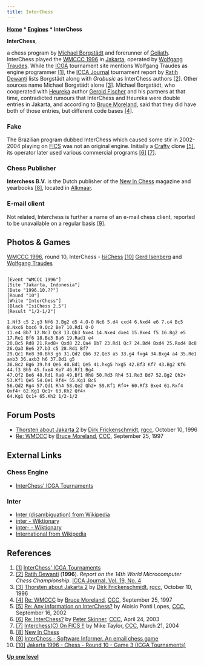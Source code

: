 ```yaml
---
title: InterChess
---
```

**[Home](Home "Home") \* [Engines](Engines "Engines") \* InterChess**


**InterChess**,  

a chess program by [Michael Borgstädt](Michael_Borgst%C3%A4dt "Michael Borgstädt") and forerunner of [Goliath](Goliath "Goliath"). InterChess played the [WMCCC 1996](WMCCC_1996 "WMCCC 1996") in [Jakarta](https://en.wikipedia.org/wiki/Jakarta), operated by [Wolfgang Traudes](Wolfgang_Traudes "Wolfgang Traudes"). While the [ICGA](ICGA "ICGA") tournament site mentions Wolfgang Traudes as engine programmer <a id="cite-note-1" href="#cite-ref-1">[1]</a>, the [ICCA Journal](ICGA_Journal "ICGA Journal") tournament report by [Ratih Dewanti](Ratih_Dewanti "Ratih Dewanti") lists Borgstädt along with *Grabusic* as InterChess authors <a id="cite-note-2" href="#cite-ref-2">[2]</a>. 
Other sources name Michael Borgstädt alone <a id="cite-note-3" href="#cite-ref-3">[3]</a>. Michael Borgstädt, who cooperated with [Heureka](Heureka "Heureka") author [Gerold Fischer](Gerold_Fischer "Gerold Fischer") and his partners at that time, contradicted rumours that InterChess and Heureka were double entries in Jakarta, and according to [Bruce Moreland](Bruce_Moreland "Bruce Moreland"), said that they did have both of those entries, but different code bases <a id="cite-note-4" href="#cite-ref-4">[4]</a>.



### Fake


The Brazilian program dubbed InterChess which caused some stir in 2002-2004 playing on [FICS](index.php?title=Free_Internet_Chess_Server&action=edit&redlink=1 "Free Internet Chess Server (page does not exist)") was not an original engine. 
Initially a [Crafty](Crafty "Crafty") clone <a id="cite-note-5" href="#cite-ref-5">[5]</a>, 
its operator later used various commercial programs <a id="cite-note-6" href="#cite-ref-6">[6]</a>
<a id="cite-note-7" href="#cite-ref-7">[7]</a>. 



### Chess Publisher


**Interchess B.V.** is the Dutch publisher of the [New In Chess](https://en.wikipedia.org/wiki/New_In_Chess) magazine and yearbooks <a id="cite-note-8" href="#cite-ref-8">[8]</a>, located in [Alkmaar](https://en.wikipedia.org/wiki/Alkmaar).



### E-mail client


Not related, Interchess is further a name of an e-mail chess client, reported to be unavailable on a regular basis <a id="cite-note-9" href="#cite-ref-9">[9]</a>.



## Photos & Games


 [](File:Jakarta96InterIsi.jpg) 
[WMCCC 1996](WMCCC_1996 "WMCCC 1996"), round 10, InterChess - [IsiChess](IsiChess "IsiChess") <a id="cite-note-10" href="#cite-ref-10">[10]</a> [Gerd Isenberg](Gerd_Isenberg "Gerd Isenberg") and [Wolfgang Traudes](Wolfgang_Traudes "Wolfgang Traudes")




```

[Event "WMCCC 1996"]
[Site "Jakarta, Indonesia"]
[Date "1996.10.??"]
[Round "10"]
[White "InterChess"]
[Black "IsiChess 2.5"]
[Result "1/2-1/2"]

1.Nf3 c5 2.g3 Nf6 3.Bg2 d5 4.O-O Nc6 5.d4 cxd4 6.Nxd4 e6 7.c4 Bc5 8.Nxc6 bxc6 9.Qc2 Be7 10.Rd1 O-O 
11.e4 Bb7 12.Nc3 Qc8 13.Qb3 Nxe4 14.Nxe4 dxe4 15.Bxe4 f5 16.Bg2 e5 17.Re1 Bf6 18.Be3 Ba6 19.Rad1 e4 
20.Bc5 Rd8 21.Rxd8+ Qxd8 22.Qa4 Bb7 23.Rd1 Qc7 24.Bd4 Bxd4 25.Rxd4 Bc8 26.Qa3 Be6 27.b3 c5 28.Rd1 Bf7 
29.Qc1 Re8 30.Bh3 g6 31.Qd2 Qb6 32.Qe3 a5 33.g4 fxg4 34.Bxg4 a4 35.Re1 axb3 36.axb3 h6 37.Bd1 g5 
38.Bc2 Bg6 39.h4 Qe6 40.Bd1 Qe5 41.hxg5 hxg5 42.Bf3 Kf7 43.Bg2 Kf6 44.f3 Bh5 45.fxe4 Ke7 46.Rf1 Bg4 
47.Qf2 Be6 48.Rd1 Ra8 49.Bf1 Rh8 50.Rd3 Rh4 51.Re3 Bd7 52.Bg2 Qh2+ 53.Kf1 Qe5 54.Qe1 Rf4+ 55.Kg1 Bc6 
56.Qd2 Rg4 57.Qd1 Rh4 58.Qe2 Qh2+ 59.Kf1 Rf4+ 60.Rf3 Bxe4 61.Rxf4 Qxf4+ 62.Kg1 Qc1+ 63.Kh2 Qf4+ 
64.Kg1 Qc1+ 65.Kh2 1/2-1/2 

```

## Forum Posts


* [Thorsten about Jakarta 2](https://groups.google.com/d/msg/rec.games.chess.computer/oMolBzKM5ug/mY3wik9lBe8J) by [Dirk Frickenschmidt](Dirk_Frickenschmidt "Dirk Frickenschmidt"), [rgcc](Computer_Chess_Forums "Computer Chess Forums"), October 10, 1996
* [Re: WMCCC](https://www.stmintz.com/ccc/index.php?id=10200) by [Bruce Moreland](Bruce_Moreland "Bruce Moreland"), [CCC](CCC "CCC"), September 25, 1997


## External Links


### Chess Engine


* [InterChess' ICGA Tournaments](https://www.game-ai-forum.org/icga-tournaments/program.php?id=195)


### Inter


* [Inter (disambiguation) from Wikipedia](https://en.wikipedia.org/wiki/Inter)
* [inter - Wiktionary](https://en.wiktionary.org/wiki/inter)
* [inter- - Wiktionary](https://en.wiktionary.org/wiki/inter-)
* [International from Wikipedia](https://en.wikipedia.org/wiki/International)


## References


1. <a id="cite-ref-1" href="#cite-note-1">[1]</a> [InterChess' ICGA Tournaments](https://www.game-ai-forum.org/icga-tournaments/program.php?id=195)
2. <a id="cite-ref-2" href="#cite-note-2">[2]</a> [Ratih Dewanti](Ratih_Dewanti "Ratih Dewanti") (**1996**). *Report on the 14th World Microcomputer Chess Championship*. [ICCA Journal, Vol. 19, No. 4](ICGA_Journal#19_4 "ICGA Journal")
3. <a id="cite-ref-3" href="#cite-note-3">[3]</a> [Thorsten about Jakarta 2](https://groups.google.com/d/msg/rec.games.chess.computer/oMolBzKM5ug/mY3wik9lBe8J) by [Dirk Frickenschmidt](Dirk_Frickenschmidt "Dirk Frickenschmidt"), [rgcc](Computer_Chess_Forums "Computer Chess Forums"), October 10, 1996
4. <a id="cite-ref-4" href="#cite-note-4">[4]</a> [Re: WMCCC](https://www.stmintz.com/ccc/index.php?id=10200) by [Bruce Moreland](Bruce_Moreland "Bruce Moreland"), [CCC](CCC "CCC"), September 25, 1997
5. <a id="cite-ref-5" href="#cite-note-5">[5]</a> [Re: Any information on InterChess?](https://www.stmintz.com/ccc/index.php?id=252369) by Aloisio Ponti Lopes, [CCC](CCC "CCC"), September 16, 2002
6. <a id="cite-ref-6" href="#cite-note-6">[6]</a> [Re: InterChess?](https://www.stmintz.com/ccc/index.php?id=294503) by [Peter Skinner](Peter_Skinner "Peter Skinner"), [CCC](CCC "CCC"), April 24, 2003
7. <a id="cite-ref-7" href="#cite-note-7">[7]</a> [Interchess(C) On FICS !!](https://www.stmintz.com/ccc/index.php?id=355859) by Mike Taylor, [CCC](CCC "CCC"), March 21, 2004
8. <a id="cite-ref-8" href="#cite-note-8">[8]</a> [New In Chess](http://www.newinchess.com/)
9. <a id="cite-ref-9" href="#cite-note-9">[9]</a> [InterChess - Software Informer. An email chess game](http://interchess.software.informer.com/)
10. <a id="cite-ref-10" href="#cite-note-10">[10]</a> [Jakarta 1996 - Chess - Round 10 - Game 3 (ICGA Tournaments)](https://www.game-ai-forum.org/icga-tournaments/round.php?tournament=55&round=10&id=3)

**[Up one level](Engines "Engines")**







 
